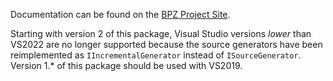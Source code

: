 Documentation can be found on the [BPZ Project Site](https://github.com/IGood/boilerplatezero#readme).

Starting with version 2 of this package, Visual Studio versions *lower* than VS2022 are no longer supported because the source generators have been reimplemented as `IIncrementalGenerator` instead of `ISourceGenerator`.
<br>
Version 1.* of this package should be used with VS2019.
